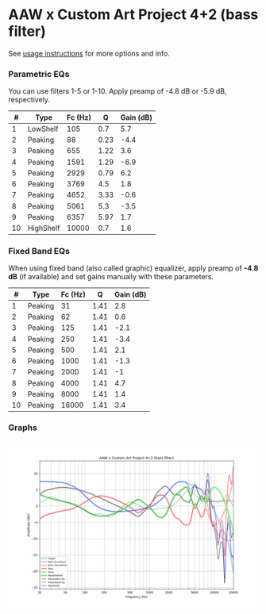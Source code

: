 # AAW x Custom Art Project 4+2 (bass filter)
See [usage instructions](https://github.com/jaakkopasanen/AutoEq#usage) for more options and info.

### Parametric EQs
You can use filters 1-5 or 1-10. Apply preamp of -4.8 dB or -5.9 dB, respectively.

|   # | Type      |   Fc (Hz) |    Q |   Gain (dB) |
|-----|-----------|-----------|------|-------------|
|   1 | LowShelf  |       105 | 0.7  |         5.7 |
|   2 | Peaking   |        88 | 0.23 |        -4.4 |
|   3 | Peaking   |       655 | 1.22 |         3.6 |
|   4 | Peaking   |      1591 | 1.29 |        -6.9 |
|   5 | Peaking   |      2929 | 0.79 |         6.2 |
|   6 | Peaking   |      3769 | 4.5  |         1.8 |
|   7 | Peaking   |      4652 | 3.33 |        -0.6 |
|   8 | Peaking   |      5061 | 5.3  |        -3.5 |
|   9 | Peaking   |      6357 | 5.97 |         1.7 |
|  10 | HighShelf |     10000 | 0.7  |         1.6 |

### Fixed Band EQs
When using fixed band (also called graphic) equalizer, apply preamp of **-4.8 dB** (if available) and set gains manually with these parameters.

|   # | Type    |   Fc (Hz) |    Q |   Gain (dB) |
|-----|---------|-----------|------|-------------|
|   1 | Peaking |        31 | 1.41 |         2.8 |
|   2 | Peaking |        62 | 1.41 |         0.6 |
|   3 | Peaking |       125 | 1.41 |        -2.1 |
|   4 | Peaking |       250 | 1.41 |        -3.4 |
|   5 | Peaking |       500 | 1.41 |         2.1 |
|   6 | Peaking |      1000 | 1.41 |        -1.3 |
|   7 | Peaking |      2000 | 1.41 |        -1   |
|   8 | Peaking |      4000 | 1.41 |         4.7 |
|   9 | Peaking |      8000 | 1.41 |         1.4 |
|  10 | Peaking |     16000 | 1.41 |         3.4 |

### Graphs
![](./AAW%20x%20Custom%20Art%20Project%204+2%20(bass%20filter).png)
